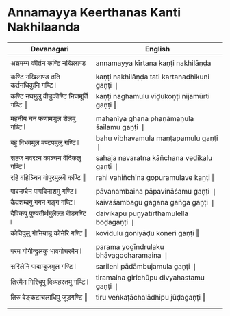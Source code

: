 # Annamayya Keerthanas Kanti Nakhilaanda

| Devanagari | English |
| ------ | ------ |
|  |  |
| अन्नमय्य कीर्तन कण्टि नखिलाण्ड   | annamayya kīrtana kaṇṭi nakhilāṇḍa   |
|  |  |
| कण्टि नखिलाण्ड तति कर्तनधिकुनि गण्टि ❘   | kaṇṭi nakhilāṇḍa tati kartanadhikuni gaṇṭi ❘   |
| कण्टि नघमुलु वीडुकॊण्टि निजमूर्ति गण्टि ‖   | kaṇṭi naghamulu vīḍukoṇṭi nijamūrti gaṇṭi ‖   |
|  |  |
| महनीय घन फणामणुल शैलमु गण्टि ❘   | mahanīya ghana phaṇāmaṇula śailamu gaṇṭi ❘   |
| बहु विभवमुल मण्टपमुलु गण्टि ❘   | bahu vibhavamula maṇṭapamulu gaṇṭi ❘   |
| सहज नवरत्न काञ्चन वेदिकलु गण्टि ❘   | sahaja navaratna kāñchana vedikalu gaṇṭi ❘   |
| रहि वहिञ्चिन गोपुरमुलवॆ कण्टि ‖   | rahi vahiñchina gopuramulave kaṇṭi ‖   |
|  |  |
| पावनम्बैन पापविनाशमु गण्टि ❘   | pāvanambaina pāpavināśamu gaṇṭi ❘   |
| कैवशम्बगु गगन गङ्ग गण्टि ❘   | kaivaśambagu gagana gaṅga gaṇṭi ❘   |
| दैविकपु पुण्यतीर्थमुलॆल्ल बॊडगण्टि ❘   | daivikapu puṇyatīrthamulella boḍagaṇṭi ❘   |
| कोविदुलु गॊनियाडु कोनेरि गण्टि ‖   | kovidulu goniyāḍu koneri gaṇṭi ‖   |
|  |  |
| परम योगीन्द्रुलकु भावगोचरमैन ❘   | parama yogīndrulaku bhāvagocharamaina ❘   |
| सरिलेनि पादाम्बुजमुल गण्टि ❘   | sarileni pādāmbujamula gaṇṭi ❘   |
| तिरमैन गिरिचूपु दिव्यहस्तमु गण्टि ❘   | tiramaina girichūpu divyahastamu gaṇṭi ❘   |
| तिरु वेङ्कटाचलाधिपु जूडगण्टि ‖   | tiru veṅkaṭāchalādhipu jūḍagaṇṭi ‖   |
|  |  |
|  |  |
